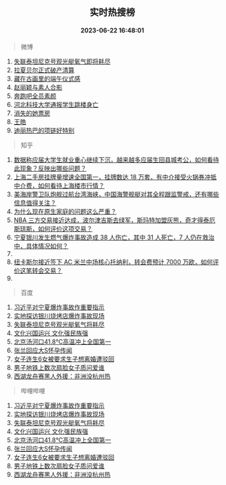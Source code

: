 <div align="center"><h2>实时热搜榜</h2><h4>2023-06-22 16:48:01</h4></div>

> 微博  

1. [失联泰坦尼克号观光艇氧气即将耗尽](https://s.weibo.com/weibo?q=%23%E5%A4%B1%E8%81%94%E6%B3%B0%E5%9D%A6%E5%B0%BC%E5%85%8B%E5%8F%B7%E8%A7%82%E5%85%89%E8%89%87%E6%B0%A7%E6%B0%94%E5%8D%B3%E5%B0%86%E8%80%97%E5%B0%BD%23&t=31&band_rank=1&Refer=top)<br />
2. [拉夏贝尔正式破产清算](https://s.weibo.com/weibo?q=%23%E6%8B%89%E5%A4%8F%E8%B4%9D%E5%B0%94%E6%AD%A3%E5%BC%8F%E7%A0%B4%E4%BA%A7%E6%B8%85%E7%AE%97%23&t=31&band_rank=2&Refer=top)<br />
3. [藏在古画里的端午仪式感](https://s.weibo.com/weibo?q=%23%E8%97%8F%E5%9C%A8%E5%8F%A4%E7%94%BB%E9%87%8C%E7%9A%84%E7%AB%AF%E5%8D%88%E4%BB%AA%E5%BC%8F%E6%84%9F%23&t=31&band_rank=3&Refer=top)<br />
4. [赵丽颖与素人合影](https://s.weibo.com/weibo?q=%23%E8%B5%B5%E4%B8%BD%E9%A2%96%E4%B8%8E%E7%B4%A0%E4%BA%BA%E5%90%88%E5%BD%B1%23&t=31&band_rank=4&Refer=top)<br />
5. [奔跑吧全员素颜](https://s.weibo.com/weibo?q=%23%E5%A5%94%E8%B7%91%E5%90%A7%E5%85%A8%E5%91%98%E7%B4%A0%E9%A2%9C%23&t=31&band_rank=5&Refer=top)<br />
6. [河北科技大学通报学生跳楼身亡](https://s.weibo.com/weibo?q=%23%E6%B2%B3%E5%8C%97%E7%A7%91%E6%8A%80%E5%A4%A7%E5%AD%A6%E9%80%9A%E6%8A%A5%E5%AD%A6%E7%94%9F%E8%B7%B3%E6%A5%BC%E8%BA%AB%E4%BA%A1%23&t=31&band_rank=6&Refer=top)<br />
7. [消失的她票房](https://s.weibo.com/weibo?q=%E6%B6%88%E5%A4%B1%E7%9A%84%E5%A5%B9%E7%A5%A8%E6%88%BF&t=31&band_rank=7&Refer=top)<br />
8. [王皓](https://s.weibo.com/weibo?q=%E7%8E%8B%E7%9A%93&t=31&band_rank=8&Refer=top)<br />
9. [迪丽热巴的项链好特别](https://s.weibo.com/weibo?q=%23%E8%BF%AA%E4%B8%BD%E7%83%AD%E5%B7%B4%E7%9A%84%E9%A1%B9%E9%93%BE%E5%A5%BD%E7%89%B9%E5%88%AB%23&t=31&band_rank=9&Refer=top)<br />

> 知乎  

1. [数据称应届大学生就业重心继续下沉，越来越多应届生回县城考公，如何看待此现象？反映出哪些问题？](https://www.zhihu.com/question/607781746)<br />
2. [上海二手房挂牌量增速全国第一，挂牌数达 18 万套，有中介接受火锅券冲抵中介费，如何看待上海楼市行情？](https://www.zhihu.com/question/607907674)<br />
3. [美海岸警卫队炮舰过航台湾海峡，中国海警舰艇对其全程跟监警戒，还有哪些信息值得关注？](https://www.zhihu.com/question/607981759)<br />
4. [为什么现在原生家庭的问题这么严重？](https://www.zhihu.com/question/573338695)<br />
5. [NBA 三方交易接近达成，波尔津吉斯去绿军，斯玛特加盟灰熊，奇才得泰厄斯琼斯，如何评价这项交易？](https://www.zhihu.com/question/607968898)<br />
6. [宁夏银川发生燃气爆炸事故造成 38 人伤亡，其中 31 人死亡，7 人仍在救治中，具体情况如何？](https://www.zhihu.com/question/607961203)<br />
7. []()<br />
8. [纽卡斯尔接近签下 AC 米兰中场核心托纳利，转会费预计 7000 万欧，如何评价这笔转会交易？](https://www.zhihu.com/question/607968593)<br />
9. []()<br />

> 百度  

1. [习近平对宁夏爆炸事故作重要指示](https://www.baidu.com/s?wd=%E4%B9%A0%E8%BF%91%E5%B9%B3%E5%AF%B9%E5%AE%81%E5%A4%8F%E7%88%86%E7%82%B8%E4%BA%8B%E6%95%85%E4%BD%9C%E9%87%8D%E8%A6%81%E6%8C%87%E7%A4%BA&sa=fyb_news&rsv_dl=fyb_news)<br />
2. [实地探访银川烧烤店爆炸事故现场](https://www.baidu.com/s?wd=%E5%AE%9E%E5%9C%B0%E6%8E%A2%E8%AE%BF%E9%93%B6%E5%B7%9D%E7%83%A7%E7%83%A4%E5%BA%97%E7%88%86%E7%82%B8%E4%BA%8B%E6%95%85%E7%8E%B0%E5%9C%BA&sa=fyb_news&rsv_dl=fyb_news)<br />
3. [失联泰坦尼克号观光艇氧气将耗尽](https://www.baidu.com/s?wd=%E5%A4%B1%E8%81%94%E6%B3%B0%E5%9D%A6%E5%B0%BC%E5%85%8B%E5%8F%B7%E8%A7%82%E5%85%89%E8%89%87%E6%B0%A7%E6%B0%94%E5%B0%86%E8%80%97%E5%B0%BD&sa=fyb_news&rsv_dl=fyb_news)<br />
4. [文化兴国运兴 文化强民族强](https://www.baidu.com/s?wd=%E6%96%87%E5%8C%96%E5%85%B4%E5%9B%BD%E8%BF%90%E5%85%B4+%E6%96%87%E5%8C%96%E5%BC%BA%E6%B0%91%E6%97%8F%E5%BC%BA&sa=fyb_news&rsv_dl=fyb_news)<br />
5. [北京汤河口41.8℃高温冲上全国第一](https://www.baidu.com/s?wd=%E5%8C%97%E4%BA%AC%E6%B1%A4%E6%B2%B3%E5%8F%A341.8%E2%84%83%E9%AB%98%E6%B8%A9%E5%86%B2%E4%B8%8A%E5%85%A8%E5%9B%BD%E7%AC%AC%E4%B8%80&sa=fyb_news&rsv_dl=fyb_news)<br />
6. [张兰回应大S怀孕传闻](https://www.baidu.com/s?wd=%E5%BC%A0%E5%85%B0%E5%9B%9E%E5%BA%94%E5%A4%A7S%E6%80%80%E5%AD%95%E4%BC%A0%E9%97%BB&sa=fyb_news&rsv_dl=fyb_news)<br />
7. [女子连生6女被要求生子想离婚遭驳回](https://www.baidu.com/s?wd=%E5%A5%B3%E5%AD%90%E8%BF%9E%E7%94%9F6%E5%A5%B3%E8%A2%AB%E8%A6%81%E6%B1%82%E7%94%9F%E5%AD%90%E6%83%B3%E7%A6%BB%E5%A9%9A%E9%81%AD%E9%A9%B3%E5%9B%9E&sa=fyb_news&rsv_dl=fyb_news)<br />
8. [男子地铁上数次扇脸女子质问爱谁](https://www.baidu.com/s?wd=%E7%94%B7%E5%AD%90%E5%9C%B0%E9%93%81%E4%B8%8A%E6%95%B0%E6%AC%A1%E6%89%87%E8%84%B8%E5%A5%B3%E5%AD%90%E8%B4%A8%E9%97%AE%E7%88%B1%E8%B0%81&sa=fyb_news&rsv_dl=fyb_news)<br />
9. [西湖龙舟赛黑人外援：非洲没杭州热](https://www.baidu.com/s?wd=%E8%A5%BF%E6%B9%96%E9%BE%99%E8%88%9F%E8%B5%9B%E9%BB%91%E4%BA%BA%E5%A4%96%E6%8F%B4%EF%BC%9A%E9%9D%9E%E6%B4%B2%E6%B2%A1%E6%9D%AD%E5%B7%9E%E7%83%AD&sa=fyb_news&rsv_dl=fyb_news)<br />

> 哔哩哔哩  

1. [习近平对宁夏爆炸事故作重要指示](https://www.baidu.com/s?wd=%E4%B9%A0%E8%BF%91%E5%B9%B3%E5%AF%B9%E5%AE%81%E5%A4%8F%E7%88%86%E7%82%B8%E4%BA%8B%E6%95%85%E4%BD%9C%E9%87%8D%E8%A6%81%E6%8C%87%E7%A4%BA&sa=fyb_news&rsv_dl=fyb_news)<br />
2. [实地探访银川烧烤店爆炸事故现场](https://www.baidu.com/s?wd=%E5%AE%9E%E5%9C%B0%E6%8E%A2%E8%AE%BF%E9%93%B6%E5%B7%9D%E7%83%A7%E7%83%A4%E5%BA%97%E7%88%86%E7%82%B8%E4%BA%8B%E6%95%85%E7%8E%B0%E5%9C%BA&sa=fyb_news&rsv_dl=fyb_news)<br />
3. [失联泰坦尼克号观光艇氧气将耗尽](https://www.baidu.com/s?wd=%E5%A4%B1%E8%81%94%E6%B3%B0%E5%9D%A6%E5%B0%BC%E5%85%8B%E5%8F%B7%E8%A7%82%E5%85%89%E8%89%87%E6%B0%A7%E6%B0%94%E5%B0%86%E8%80%97%E5%B0%BD&sa=fyb_news&rsv_dl=fyb_news)<br />
4. [文化兴国运兴 文化强民族强](https://www.baidu.com/s?wd=%E6%96%87%E5%8C%96%E5%85%B4%E5%9B%BD%E8%BF%90%E5%85%B4+%E6%96%87%E5%8C%96%E5%BC%BA%E6%B0%91%E6%97%8F%E5%BC%BA&sa=fyb_news&rsv_dl=fyb_news)<br />
5. [北京汤河口41.8℃高温冲上全国第一](https://www.baidu.com/s?wd=%E5%8C%97%E4%BA%AC%E6%B1%A4%E6%B2%B3%E5%8F%A341.8%E2%84%83%E9%AB%98%E6%B8%A9%E5%86%B2%E4%B8%8A%E5%85%A8%E5%9B%BD%E7%AC%AC%E4%B8%80&sa=fyb_news&rsv_dl=fyb_news)<br />
6. [张兰回应大S怀孕传闻](https://www.baidu.com/s?wd=%E5%BC%A0%E5%85%B0%E5%9B%9E%E5%BA%94%E5%A4%A7S%E6%80%80%E5%AD%95%E4%BC%A0%E9%97%BB&sa=fyb_news&rsv_dl=fyb_news)<br />
7. [女子连生6女被要求生子想离婚遭驳回](https://www.baidu.com/s?wd=%E5%A5%B3%E5%AD%90%E8%BF%9E%E7%94%9F6%E5%A5%B3%E8%A2%AB%E8%A6%81%E6%B1%82%E7%94%9F%E5%AD%90%E6%83%B3%E7%A6%BB%E5%A9%9A%E9%81%AD%E9%A9%B3%E5%9B%9E&sa=fyb_news&rsv_dl=fyb_news)<br />
8. [男子地铁上数次扇脸女子质问爱谁](https://www.baidu.com/s?wd=%E7%94%B7%E5%AD%90%E5%9C%B0%E9%93%81%E4%B8%8A%E6%95%B0%E6%AC%A1%E6%89%87%E8%84%B8%E5%A5%B3%E5%AD%90%E8%B4%A8%E9%97%AE%E7%88%B1%E8%B0%81&sa=fyb_news&rsv_dl=fyb_news)<br />
9. [西湖龙舟赛黑人外援：非洲没杭州热](https://www.baidu.com/s?wd=%E8%A5%BF%E6%B9%96%E9%BE%99%E8%88%9F%E8%B5%9B%E9%BB%91%E4%BA%BA%E5%A4%96%E6%8F%B4%EF%BC%9A%E9%9D%9E%E6%B4%B2%E6%B2%A1%E6%9D%AD%E5%B7%9E%E7%83%AD&sa=fyb_news&rsv_dl=fyb_news)<br />
